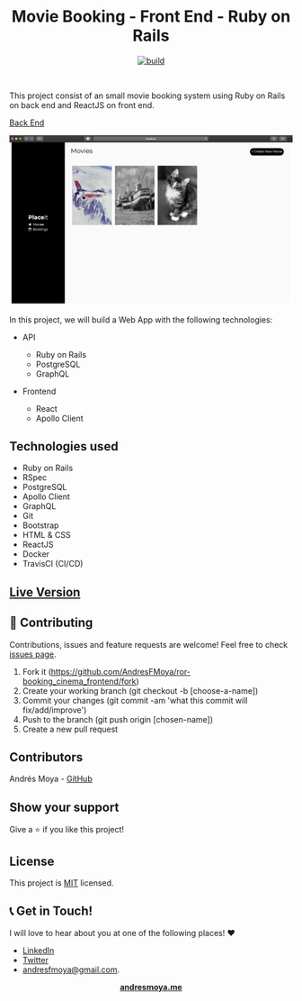 <p>
  <h1 align="center">Movie Booking - Front End - Ruby on Rails</h1>
</p>
<p align="center">
  <a href="#">
    <img src="https://travis-ci.org/AndresFMoya/ror-booking_cinema_frontend.svg?branch=develop" alt="build">
  </a>
</p>
<br>


This project consist of an small movie booking system using Ruby on Rails on back end and ReactJS on front end.

[Back End](https://github.com/AndresFMoya/ror-booking_cinema_backend)

![Screenshot](lib/Movie_Booking_Screenshot.png)

In this project, we will build a Web App with the following technologies:
- API
  - Ruby on Rails
  - PostgreSQL
  - GraphQL

- Frontend
  - React
  - Apollo Client


## Technologies used

- Ruby on Rails
- RSpec
- PostgreSQL
- Apollo Client
- GraphQL
- Git
- Bootstrap
- HTML & CSS
- ReactJS
- Docker
- TravisCI (CI/CD)


## [Live Version](#)


## 🤝 Contributing

Contributions, issues and feature requests are welcome! Feel free to check [issues page](https://github.com/AndresFMoya/ror-booking_cinema_frontend/issues).

1. Fork it (https://github.com/AndresFMoya/ror-booking_cinema_frontend/fork)
2. Create your working branch (git checkout -b [choose-a-name])
3. Commit your changes (git commit -am 'what this commit will fix/add/improve')
4. Push to the branch (git push origin [chosen-name])
5. Create a new pull request


## Contributors

Andrés Moya - [GitHub](https://github.com/andresfmoya)


## Show your support

Give a ⭐️ if you like this project!


## License

This project is [MIT](https://github.com/AndresFMoya/ror-booking_cinema_frontend/blob/develop/LICENSE) licensed.


## 📞 Get in Touch!
I will love to hear about you at one of the following places! :heart:

- [LinkedIn](https://www.linkedin.com/in/andres-f-moya/)
- [Twitter](https://www.twitter.com/andmedev/) 
- <andresfmoya@gmail.com>.

<p align="center">
  <strong>
    <a href="https://andresmoya.me">andresmoya.me</a>
</strong>
</p>
